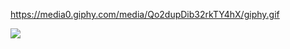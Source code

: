 <img>https://media0.giphy.com/media/Qo2dupDib32rkTY4hX/giphy.gif<img/>

![](https://komarev.com/ghpvc/?username=krutifulmen&style=plastic)
